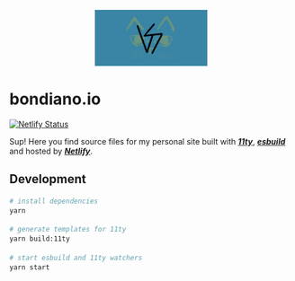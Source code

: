 <p align="center">
  <img width="200px" height="100px" src="https://github.com/bondiano/bondiano.io/raw/main/docs/assets/cover.jpg" />
</p>

# bondiano.io

[![Netlify Status](https://api.netlify.com/api/v1/badges/25dc5a0b-6527-4f50-b194-7531e41085c8/deploy-status)](https://app.netlify.com/sites/monumental-mooncake-51dfc1/deploys)

Sup! Here you find source files for my personal site built with [**_11ty_**](https://www.11ty.io/), [**_esbuild_**](https://esbuild.github.io/) and hosted by [**_Netlify_**](https://netlify.com/).

## Development

```bash
# install dependencies
yarn

# generate templates for 11ty
yarn build:11ty

# start esbuild and 11ty watchers
yarn start
```
